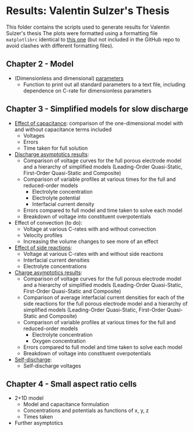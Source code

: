 # Results: Valentin Sulzer's Thesis

This folder contains the scripts used to generate results for Valentin Sulzer's thesis
The plots were formatted using a formatting file `matplotlibrc` identical to [this one](_matplotlibrc) (but not included in the GitHub repo to avoid clashes with different formatting files).

## Chapter 2 - Model

- (Dimensionless and dimensional) [parameters](print_lead_acid_parameters.py)
    - Function to print out all standard parameters to a text file, including dependence on C-rate for dimensionless parameters

## Chapter 3 - Simplified models for slow discharge

- [Effect of capacitance](effect_of_capacitance.py): comparison of the one-dimensional model with and without capacitance terms included
    - Voltages
    - Errors
    - Time taken for full solution
- [Discharge asymptotics results](lead_acid_discharge.py):
    - Comparison of voltage curves for the full porous electrode model and a hierarchy of simplified models (Leading-Order Quasi-Static, First-Order Quasi-Static and Composite)
    - Comparison of variable profiles at various times for the full and reduced-order models
        - Electrolyte concentration
        - Electrolyte potential
        - Interfacial current density
    - Errors compared to full model and time taken to solve each model
    - Breakdown of voltage into constituent overpotentials
- Effect of convection (to do):
    - Voltage at various C-rates with and without convection
    - Velocity profiles
    - Increasing the volume changes to see more of an effect
- [Effect of side reactions](effect_of_side_reactions.py):
    - Voltage at various C-rates with and without side reactions
    - Interfacial current densities
    - Electrolyte concentrations
- [Charge asymptotics results](lead_acid_charge.py):
    - Comparison of voltage curves for the full porous electrode model and a hierarchy of simplified models (Leading-Order Quasi-Static, First-Order Quasi-Static and Composite)
    - Comparison of average interfacial current densities for each of the side reactions for the full porous electrode model and a hierarchy of simplified models (Leading-Order Quasi-Static, First-Order Quasi-Static and Composite)
    - Comparison of variable profiles at various times for the full and reduced-order models
        - Electrolyte concentration
        - Oxygen concentration
    - Errors compared to full model and time taken to solve each model
    - Breakdown of voltage into constituent overpotentials
- [Self-discharge](self_discharge.py):
    - Self-discharge voltages

## Chapter 4 - Small aspect ratio cells

- 2+1D model
    - Model and capacitance formulation
    - Concentrations and potentials as functions of x, y, z
    - Times taken
- Further asymptotics

